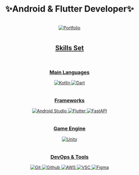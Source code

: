 <div align="center">
 
# ✨Android & Flutter Developer✨
<br/>
<a href="https://freezing-sunstone-2d0.notion.site/Resume-55cb7c2b4ac744baa7728d0fb29b0874?pvs=4">
<img alt="Portfolio" src ="https://img.shields.io/badge/Resume-027DFD?&style=for-the-badge"/></a> 
<a href="https://freezing-sunstone-2d0.notion.site/Resume-55cb7c2b4ac744baa7728d0fb29b0874?pvs=4">

<br/>
<br/>
 
##  Skills Set  <br/>
<br/>

### Main Languages

<img alt="Kotlin" src ="https://img.shields.io/badge/Kotlin-7F52FF.svg?&style=for-the-badge&logo=Kotlin&logoColor=white"/>
<img alt="Dart" src ="https://img.shields.io/badge/Dart-0175C2.svg?&style=for-the-badge&logo=Dart&logoColor=white"/>
</br><br/>

### Frameworks

<img alt="Android Studio" src ="https://img.shields.io/badge/AndroidStudio-3DDC84.svg?&style=for-the-badge&logo=AndroidStudio&logoColor=white"/>
<img alt="Flutter" src ="https://img.shields.io/badge/Flutter-02569B.svg?&style=for-the-badge&logo=Flutter&logoColor=white"/>
<img alt="FastAPI" src ="https://img.shields.io/badge/FastAPI-009688.svg?&style=for-the-badge&logo=FastAPI&logoColor=white"/>
<br/><br/>

### Game Engine

<img alt="Unity" src ="https://img.shields.io/badge/Unity-000000.svg?&style=for-the-badge&logo=Unity&logoColor=white"/>
<br/><br/>

### DevOps & Tools

<img alt="Git" src ="https://img.shields.io/badge/Git-F05032.svg?&style=for-the-badge&logo=Git&logoColor=white"/>
<img alt="Github" src ="https://img.shields.io/badge/Github-181717.svg?&style=for-the-badge&logo=Github&logoColor=white"/>
<img alt="AWS" src ="https://img.shields.io/badge/AWS-FF9900.svg?&style=for-the-badge&logo=amazon-aws&logoColor=white"/>
<img alt="VSC" src ="https://img.shields.io/badge/VSC-007ACC.svg?&style=for-the-badge&logo=VisualStudioCode&logoColor=white"/>
<img alt="Figma" src ="https://img.shields.io/badge/Figma-F24E1E.svg?&style=for-the-badge&logo=Figma&logoColor=white"/>
<br/><br/>
</div>
